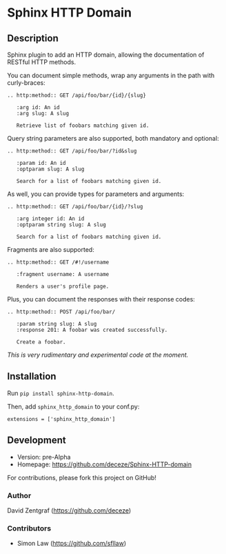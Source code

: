 # Sphinx HTTP Domain

## Description

Sphinx plugin to add an HTTP domain, allowing the documentation of
RESTful HTTP methods.

You can document simple methods, wrap any arguments in the path
with curly-braces:

    .. http:method:: GET /api/foo/bar/{id}/{slug}

       :arg id: An id
       :arg slug: A slug

       Retrieve list of foobars matching given id.

Query string parameters are also supported, both mandatory and
optional:

    .. http:method:: GET /api/foo/bar/?id&slug

       :param id: An id
       :optparam slug: A slug

       Search for a list of foobars matching given id.

As well, you can provide types for parameters and arguments:

    .. http:method:: GET /api/foo/bar/{id}/?slug
       
       :arg integer id: An id
       :optparam string slug: A slug

       Search for a list of foobars matching given id.

Fragments are also supported:

    .. http:method:: GET /#!/username

       :fragment username: A username

       Renders a user's profile page.

Plus, you can document the responses with their response codes:

    .. http:method:: POST /api/foo/bar/

       :param string slug: A slug
       :response 201: A foobar was created successfully.

       Create a foobar.

*This is very rudimentary and experimental code at the moment.*

## Installation

Run `pip install sphinx-http-domain`.

Then, add `sphinx_http_domain` to your conf.py:

    extensions = ['sphinx_http_domain']

## Development

- Version: pre-Alpha
- Homepage: https://github.com/deceze/Sphinx-HTTP-domain

For contributions, please fork this project on GitHub!

### Author

David Zentgraf (https://github.com/deceze)

### Contributors

- Simon Law (https://github.com/sfllaw)
